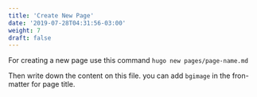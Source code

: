 ```yaml
---
title: 'Create New Page'
date: '2019-07-28T04:31:56-03:00'
weight: 7
draft: false
---
```

For creating a new page use this command `hugo new pages/page-name.md`

Then write down the content on this file. you can add `bgimage` in the fron-matter for page title.